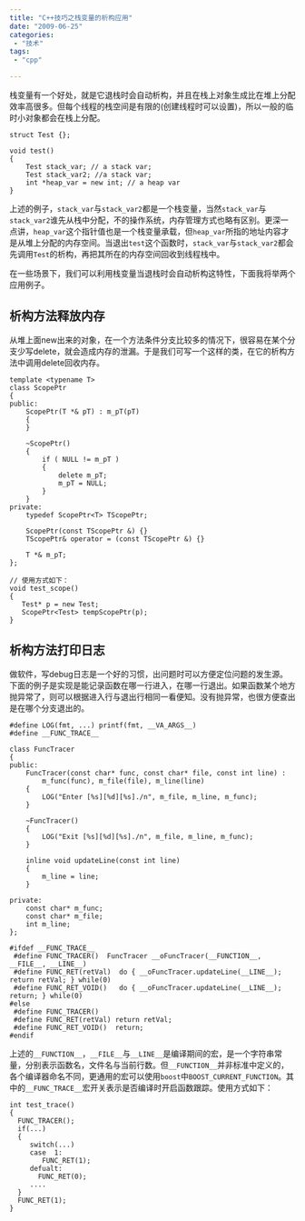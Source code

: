```yaml
---
title: "C++技巧之栈变量的析构应用"
date: "2009-06-25"
categories:
 - "技术"
tags:
 - "cpp"

---
```




栈变量有一个好处，就是它退栈时会自动析构，并且在栈上对象生成比在堆上分配效率高很多。但每个线程的栈空间是有限的(创建线程时可以设置)，所以一般的临时小对象都会在栈上分配。
<!--more-->

```
struct Test {};  

void test()  
{  
    Test stack_var; // a stack var;  
    Test stack_var2; //a stack var;  
    int *heap_var = new int; // a heap var  
}
```
上述的例子，`stack_var`与`stack_var2`都是一个栈变量，当然`stack_var`与`stack_var2`谁先从栈中分配，不的操作系统，内存管理方式也略有区别。更深一点讲，`heap_var`这个指针值也是一个栈变量承载，但`heap_var`所指的地址内容才是从堆上分配的内存空间。当退出`test`这个函数时，`stack_var`与`stack_var2`都会先调用`Test`的析构，再把其所在的内存空间回收到线程栈中。

在一些场景下，我们可以利用栈变量当退栈时会自动析构这特性，下面我将举两个应用例子。

## 析构方法释放内存

从堆上面new出来的对象，在一个方法条件分支比较多的情况下，很容易在某个分支少写delete，就会造成内存的泄漏。于是我们可写一个这样的类，在它的析构方法中调用delete回收内存。
```
template <typename T>  
class ScopePtr  
{  
public:  
    ScopePtr(T *& pT) : m_pT(pT)  
    {  
    }  

    ~ScopePtr()  
    {  
        if ( NULL != m_pT )  
        {  
            delete m_pT;  
            m_pT = NULL;  
        }  
    }  
private:  
    typedef ScopePtr<T> TScopePtr;  

    ScopePtr(const TScopePtr &) {}  
    TScopePtr& operator = (const TScopePtr &) {}  

    T *& m_pT;  
};

// 使用方式如下：
void test_scope()  
{  
   Test* p = new Test;  
   ScopePtr<Test> tempScopePtr(p);  
}    
```

## 析构方法打印日志

做软件，写debug日志是一个好的习惯，出问题时可以方便定位问题的发生源。下面的例子是实现是能记录函数在哪一行进入，在哪一行退出。如果函数某个地方抛异常了，则可以根据进入行与退出行相同一看便知。没有抛异常，也很方便查出是在哪个分支退出的。
```
#define LOG(fmt, ...) printf(fmt, __VA_ARGS__)  
#define __FUNC_TRACE__  

class FuncTracer  
{  
public:  
    FuncTracer(const char* func, const char* file, const int line) :  
        m_func(func), m_file(file), m_line(line)  
    {  
        LOG("Enter [%s][%d][%s]./n", m_file, m_line, m_func);  
    }  

    ~FuncTracer()  
    {  
        LOG("Exit [%s][%d][%s]./n", m_file, m_line, m_func);  
    }  

    inline void updateLine(const int line)  
    {  
        m_line = line;  
    }  

private:  
    const char* m_func;  
    const char* m_file;  
    int m_line;  
};  

#ifdef __FUNC_TRACE__  
 #define FUNC_TRACER()  FuncTracer __oFuncTracer(__FUNCTION__, __FILE__, __LINE__)  
 #define FUNC_RET(retVal)  do { __oFuncTracer.updateLine(__LINE__); return retVal; } while(0)  
 #define FUNC_RET_VOID()   do { __oFuncTracer.updateLine(__LINE__); return; } while(0)  
#else  
 #define FUNC_TRACER()  
 #define FUNC_RET(retVal) return retVal;  
 #define FUNC_RET_VOID()  return;  
#endif
```

上述的`__FUNCTION__`，`__FILE__`与`__LINE__`是编译期间的宏，是一个字符串常量，分别表示函数名，文件名与当前行数。但`__FUNCTION__`并非标准中定义的，各个编译器命名不同，更通用的宏可以使用`boost`中`BOOST_CURRENT_FUNCTION`。其中的`__FUNC_TRACE__`宏开关表示是否编译时开启函数跟踪。使用方式如下：
```
int test_trace()  
{  
  FUNC_TRACER();  
  if(...)  
  {   
     switch(...)  
     case  1:  
        FUNC_RET(1);  
     defualt:  
       FUNC_RET(0);  
     ....  
  }  
  FUNC_RET(1);  
}  
```
